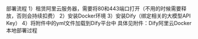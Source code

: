 部署流程
1）租赁阿里云服务器，需要将80和443端口打开（不用的时候需要释放，否则会持续扣费）
2）安装Docker环境
3）安装Dify（绑定相关的大模型API Key）
4）将附件中的yml文件加载到Dify平台中
具体见附件：Dify阿里云Docker本地部署过程